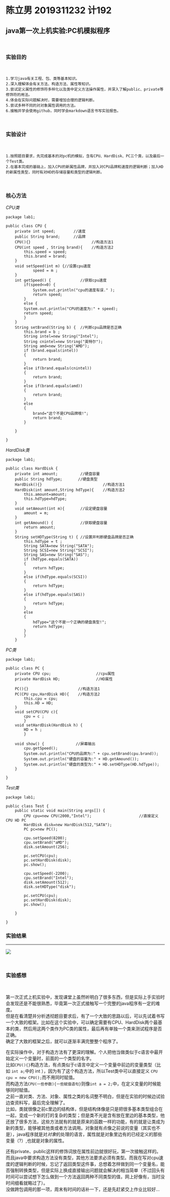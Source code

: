 # 陈立男 2019311232 计192 

## java第一次上机实验:PC机模拟程序 
<br>

### 实验目的  

<br>

    1.学习java有关工程、包、类等基本知识。
    2.深入理解体会有关方法、构造方法、属性等知识。
    3.尝试定义属性的修饰符多样化以及类中定义方法操作属性，并深入了解public、private等修饰符的用法。
    4.体会在实际问题解决时，需要增加合理的逻辑判断。
    5.尝试多种不同的对对象属性调用的方法。
    6.接触并学会使用github，同时学会markdown语言书写实验报告。

<br>


### 实验设计

<br>


    1.按照题目要求，先完成基本的对pc机的模拟，含有CPU、HardDisk、PC三个类，以及最后一个Test类。
    2.在基本完成的基础上，加入CPU的新属性品牌，并加入对CPU品牌和速度的逻辑判断；加入HD的新属性类型，同时有对HD的存储容量和类型的逻辑判断。
    
    
<br>
    
### 核心方法

*CPU类*



```
package lab1;

public class CPU {
	private int speed;        //速度
	public String brand;      //品牌
	CPU(){}                           //构造方法1
	CPU(int speed , String brand){    //构造方法2
		this.speed = speed;
		this.brand = brand;		
	}
	void setSpeed(int m) {//设置cpu速度
			speed = m ;	
	}
	int getSpeed() {             //获取cpu速度
		if(speed<=0) {
			System.out.println("cpu的速度有误." );
			return speed;
		}
		else {	
		System.out.println("CPU的速度为:" + speed);
		return speed;
		}
	}
	String setBrand(String b) {  //判断cpu品牌是否正确
		this.brand = b ;	
		String intel=new String("Intel");
		String cnintel=new String("英特尔");
	    String amd=new String("AMD");
		if (brand.equals(intel))
		{
			return brand;
		}
		else if(brand.equals(cnintel))
		{
			return brand;	  
		}
		else if(brand.equals(amd))
		{
			return brand;
		}
		else 
		{
			brand="这个不是CPU品牌哦!";
			return brand;
		}			
		
	}

}

``` 

*HardDisk类*

```
package lab1;

public class HardDisk {
	private int amount;          //硬盘容量
	public String hdType;       //硬盘类型
	HardDisk(){}                           //构造方法1
	HardDisk(int amount,String hdType){    //构造方法2
		this.amount=amount;
		this.hdType=hdType;
	}
	void setAmount(int m){       //设定硬盘容量
		amount = m;
	}
	int getAmound() {            //获取硬盘容量
		return amount;
	}
	String setHDType(String t) { //设置并判断硬盘品牌是否正确
		this.hdType = t ;	
		String SATA=new String("SATA");
		String SCSI=new String("SCSI");
	    String SAS=new String("SAS");
		if (hdType.equals(SATA))
		{
			return hdType;
		}
		else if(hdType.equals(SCSI))
		{
			return hdType;	  
		}
		else if(hdType.equals(SAS))
		{
			return hdType;
		}
		else 
		{
			hdType="这个不是一个正确的硬盘类型!";
			return hdType;
		}	
		}
	}
```

*PC类*

```
package lab1;

public class PC {
	private CPU cpu;                    //cpu属性
	private HardDisk HD;                //HD属性
	
	PC(){}                      //构造方法1
	PC(CPU cpu,HardDisk HD){    //构造方法2
		this.cpu = cpu;
		this.HD = HD;
	}
	void setCPU(CPU c){      
		cpu = c ;
		}
	void setHardDisk(HardDisk h) {
		HD = h ;
		}
	
	void show() {              //屏幕输出
		cpu.getSpeed();
		System.out.println("CPU的品牌为:" + cpu.setBrand(cpu.brand));
		System.out.println("硬盘的容量为:" + HD.getAmound());
		System.out.println("硬盘的类型为:" + HD.setHDType(HD.hdType));
	}

}

```

*Test类*

```
package lab1;

public class Test {
	public static void main(String args[]) {
		CPU cpu=new CPU(2000,"Intel");                     //直接定义CPU HD PC
		HardDisk disk=new HardDisk(512,"SATA");            
		PC pc=new PC();
	
	    cpu.setSpeed(8200); 
	    cpu.setBrand("aMD"); 
	    disk.setAmount(256);
	    
	    pc.setCPU(cpu);
	    pc.setHardDisk(disk);
	    pc.show();
	    
	    cpu.setSpeed(-2200); 
	    cpu.setBrand("Intel"); 
	    disk.setAmount(512);
	    disk.setHDType("disk");
	    
	    pc.setCPU(cpu);
	    pc.setHardDisk(disk);
	    pc.show();
		
	}

}

```

### 实验结果
----
![](https://github.com/Mellisa1002/javalab1/blob/main/%E5%AE%9E%E9%AA%8C%E7%BB%93%E6%9E%9C.png)

<br>

### 实验感想

<br>

第一次正式上机实验中，发现课堂上虽然听明白了很多东西，但是实际上手实验时会发现还是不能很熟悉，毕竟第一次正式接触写一个完整的java程序有一定的难度。<br>
但是在看清楚并分析透彻题目要求后，有了一个大致的思路以后，可以先试着书写一个大致的框架。比如在这个实验中，可以确定需要有CPU、HardDisk两个最基本的类，然后用这两个类作为PC类的属性，最后再有单独一个类来测试程序是否正确。<br>
确定了大致的框架之后，就可以逐渐丰满完整整个程序了。<br>

在实际操作中，对于构造方法有了更深的理解。个人把他当做类似于c语言中最开始定义一个变量时，前面的一个类型的名字。<br>
比如` CPU(){} `构造方法，有点类似于c语言中定义一个变量中前边的变量类型（比如 ` int a; `中的 int ），因为有了这个构造方法，所以Test类中可以直接定义 ` CPU cpu = new CPU(); `而不用同时赋值。<br>
而构造方法` CPU(一些参数){一些赋值语句} `则像` int a = 2; `中，在定义变量的时候能够同时赋值。<br>
之前一直对类、方法、对象、属性之类的名词整不明白，但是在实验的时候边试验边查资料写，最后完全理解了。<br>
比如，类就很像之前c里边的结构体，但是结构体像是只是把很多基本类型组合在一起，变成一个新的打的复杂的类型；但是类不光是含有放在里边的基本类型，他还放了很多方法，这些方法就有的就是原来的函数一样的功能，有的就是让类成为新的类型，能够被其他类或者方法调用。对象就有点像之前说的变量（其实也不是），java程序就是对*对象*的处理的语言，属性就是对象里边有的已经定义的那些变量（?）,也就是对象的属性。<br>

还有private、public这样的修饰词放在属性前边就很好玩，第一次接触这样的。而且java中要求构造方法没有类型，其他方法要求必须有类型。而我在写对cpu速度的逻辑判断的时候，忘记了返回类型这件事，总想着怎样做到同一个变量名，能否强制转换类型，但是实际上换成直接输出问题就会解决的相当简单（不过回头有时间可以尝试想下怎么做到一个方法返回两种不同类型的值，网上好像有，当时没时间细看就略过了）。<br>
没做跨包调用的那一项，周末有时间的话补一下，还是先赶紧交上作业比较好...<br>
